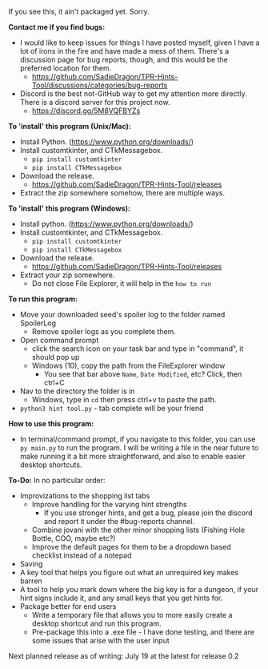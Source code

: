If you see this, it ain't packaged yet. Sorry.

__Contact me if you find bugs:__
- I would like to keep issues for things I have posted myself, given I have a lot of irons in the fire and have made a mess of them. There's a discussion page for bug reports, though, and this would be the preferred location for them.
    - https://github.com/SadieDragon/TPR-Hints-Tool/discussions/categories/bug-reports
- Discord is the best not-GitHub way to get my attention more directly. There is a discord server for this project now.
    - https://discord.gg/5M8VQFBYZs

__To 'install' this program (Unix/Mac):__
- Install Python. (https://www.python.org/downloads/)
- Install customtkinter, and CTkMessagebox.
    - ``pip install customtkinter``
    - ``pip install CTkMessagebox``
- Download the release.
    - https://github.com/SadieDragon/TPR-Hints-Tool/releases
- Extract the zip somewhere somehow, there are multiple ways.

__To 'install' this program (Windows):__
- Install python. (https://www.python.org/downloads/)
- Install customtkinter, and CTkMessagebox.
    - ``pip install customtkinter``
    - ``pip install CTkMessagebox``
- Download the release.
    - https://github.com/SadieDragon/TPR-Hints-Tool/releases
- Extract your zip somewhere.
    - Do not close File Explorer, it will help in the ``how to run``

__To run this program:__
- Move your downloaded seed's spoiler log to the folder named SpoilerLog
    - Remove spoiler logs as you complete them.
- Open command prompt
    - click the search icon on your task bar and type in "command", it should pop up
    - Windows (10), copy the path from the FileExplorer window
        - You see that bar above ``Name``, ``Date Modified``, etc? Click, then ctrl+C
- Nav to the directory the folder is in
    - Windows, type in ``cd`` then press ctrl+v to paste the path.
- ``python3 hint tool.py`` - tab complete will be your friend

__How to use this program:__
- In terminal/command prompt, if you navigate to this folder, you can use
``py main.py`` to run the program. I will be writing a file in the near future
to make running it a bit more straightforward, and also to enable easier
desktop shortcuts.

__To-Do:__
In no particular order:
- Improvizations to the shopping list tabs
  - Improve handling for the varying hint strengths
    - If you use stronger hints, and get a bug, please join the discord and
    report it under the #bug-reports channel.
  - Combine jovani with the other minor shopping lists (Fishing Hole Bottle,
  COO, maybe etc?)
  - Improve the default pages for them to be a dropdown based checklist
  instead of a notepad
- Saving
- A key tool that helps you figure out what an unrequired key makes barren
- A tool to help you mark down where the big key is for a dungeon, if your hint signs include it, and any small keys that you get hints for.
- Package better for end users
  - Write a temporary file that allows you to more easily create a desktop
  shortcut and run this program.
  - Pre-package this into a .exe file - I have done testing, and there are some
  issues that arise with the user input

Next planned release as of writing: July 19 at the latest for release 0.2
